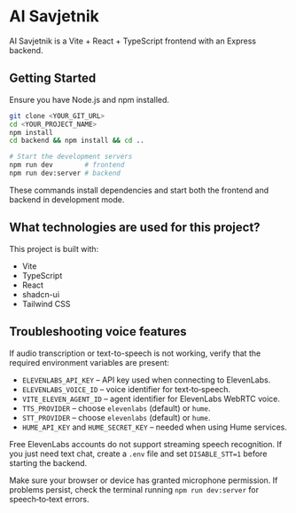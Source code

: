 # AI Savjetnik

AI Savjetnik is a Vite + React + TypeScript frontend with an Express backend.

## Getting Started

Ensure you have Node.js and npm installed.

```sh
git clone <YOUR_GIT_URL>
cd <YOUR_PROJECT_NAME>
npm install
cd backend && npm install && cd ..

# Start the development servers
npm run dev        # frontend
npm run dev:server # backend
```

These commands install dependencies and start both the frontend and backend in development mode.

## What technologies are used for this project?

This project is built with:

- Vite
- TypeScript
- React
- shadcn-ui
- Tailwind CSS

## Troubleshooting voice features

If audio transcription or text-to-speech is not working, verify that the required
environment variables are present:

- `ELEVENLABS_API_KEY` – API key used when connecting to ElevenLabs.
- `ELEVENLABS_VOICE_ID` – voice identifier for text‑to‑speech.
- `VITE_ELEVEN_AGENT_ID` – agent identifier for ElevenLabs WebRTC voice.
- `TTS_PROVIDER` – choose `elevenlabs` (default) or `hume`.
- `STT_PROVIDER` – choose `elevenlabs` (default) or `hume`.
- `HUME_API_KEY` and `HUME_SECRET_KEY` – needed when using Hume services.

Free ElevenLabs accounts do not support streaming speech recognition. If you just
need text chat, create a `.env` file and set `DISABLE_STT=1` before starting the
backend.

Make sure your browser or device has granted microphone permission. If problems
persist, check the terminal running `npm run dev:server` for speech‑to‑text
errors.

